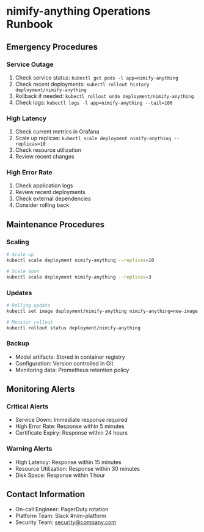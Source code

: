# nimify-anything Operations Runbook

## Emergency Procedures

### Service Outage
1. Check service status: `kubectl get pods -l app=nimify-anything`
2. Check recent deployments: `kubectl rollout history deployment/nimify-anything`
3. Rollback if needed: `kubectl rollout undo deployment/nimify-anything`
4. Check logs: `kubectl logs -l app=nimify-anything --tail=100`

### High Latency
1. Check current metrics in Grafana
2. Scale up replicas: `kubectl scale deployment nimify-anything --replicas=10`
3. Check resource utilization
4. Review recent changes

### High Error Rate
1. Check application logs
2. Review recent deployments
3. Check external dependencies
4. Consider rolling back

## Maintenance Procedures

### Scaling
```bash
# Scale up
kubectl scale deployment nimify-anything --replicas=10

# Scale down  
kubectl scale deployment nimify-anything --replicas=3
```

### Updates
```bash
# Rolling update
kubectl set image deployment/nimify-anything nimify-anything=new-image:tag

# Monitor rollout
kubectl rollout status deployment/nimify-anything
```

### Backup
- Model artifacts: Stored in container registry
- Configuration: Version controlled in Git
- Monitoring data: Prometheus retention policy

## Monitoring Alerts

### Critical Alerts
- Service Down: Immediate response required
- High Error Rate: Response within 5 minutes
- Certificate Expiry: Response within 24 hours

### Warning Alerts  
- High Latency: Response within 15 minutes
- Resource Utilization: Response within 30 minutes
- Disk Space: Response within 1 hour

## Contact Information

- On-call Engineer: PagerDuty rotation
- Platform Team: Slack #nim-platform
- Security Team: security@company.com
